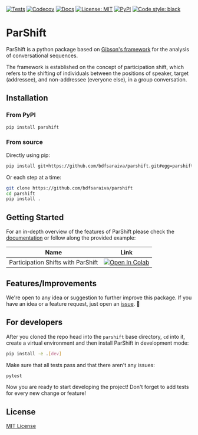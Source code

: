 [![Tests](https://github.com/bdfsaraiva/parshift/actions/workflows/tests.yml/badge.svg)](https://github.com/bdfsaraiva/parshift/actions/workflows/tests.yml)
[![Codecov](https://codecov.io/github/bdfsaraiva/parshift/branch/main/graph/badge.svg?token=O5ZCGFW78U)](https://codecov.io/github/bdfsaraiva/parshift)
[![Docs](https://img.shields.io/badge/docs-stable-blue.svg)](https://bdfsaraiva.github.io/parshift)
[![License: MIT](https://img.shields.io/badge/License-MIT-yellow.svg)](https://github.com/bdfsaraiva/py-Participation-Shifts/blob/main/LICENSE)
[![PyPI](https://img.shields.io/pypi/v/parshift)](https://pypi.org/project/parshift/)
[![Code style: black](https://img.shields.io/badge/code%20style-black-000000.svg)](https://github.com/psf/black)

# ParShift

ParShift is a python package based on [Gibson's framework] for the analysis of
conversational sequences.

The framework is established on the concept of participation shift, which refers
to the shifting of individuals between the positions of speaker, target
(addressee), and non-addressee (everyone else), in a group conversation.

## Installation

### From PyPI

```bash
pip install parshift
```

### From source

Directly using pip:

```bash
pip install git+https://github.com/bdfsaraiva/parshift.git#egg=parshift
```

Or each step at a time:

```bash
git clone https://github.com/bdfsaraiva/parshift
cd parshift
pip install .
```

## Getting Started

For an in-depth overview of the features of ParShift please check the
[documentation][docs] or follow along the provided example:

| Name  | Link  |
|---|---|
| Participation Shifts with ParShift | [![Open In Colab](https://colab.research.google.com/assets/colab-badge.svg)][example1]  |

## Features/Improvements

We're open to any idea or suggestion to further improve this package.
If you have an idea or a feature request, just open an [issue]. 🤗

## For developers

After you cloned the repo head into the `parshift` base directory, `cd` into it,
create a virtual environment and then install ParShift in development mode:

```bash
pip install -e .[dev]
```

Make sure that all tests pass and that there aren't any issues:

```bash
pytest
```

Now you are ready to start developing the project! Don't forget to add tests for
every new change or feature!

## License

[MIT License](LICENSE)

[Gibson's framework]:https://doi.org/10.1353/sof.2003.0055
[docs]:https://bdfsaraiva.github.io/parshift/
[example1]:https://colab.research.google.com/drive/1gYa32dMQDVuKwHDLgl1wJiVyHwUw4_zL?usp=sharing
[issue]:https://github.com/bdfsaraiva/parshift/issues/new/choose

